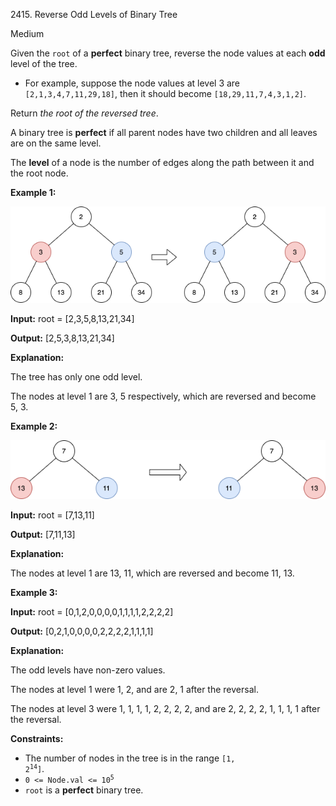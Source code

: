 2415\. Reverse Odd Levels of Binary Tree

Medium

Given the `root` of a **perfect** binary tree, reverse the node values at each **odd** level of the tree.

*   For example, suppose the node values at level 3 are `[2,1,3,4,7,11,29,18]`, then it should become `[18,29,11,7,4,3,1,2]`.

Return _the root of the reversed tree_.

A binary tree is **perfect** if all parent nodes have two children and all leaves are on the same level.

The **level** of a node is the number of edges along the path between it and the root node.

**Example 1:**

![](first_case1.png)

**Input:** root = [2,3,5,8,13,21,34]

**Output:** [2,5,3,8,13,21,34]

**Explanation:**

The tree has only one odd level.

The nodes at level 1 are 3, 5 respectively, which are reversed and become 5, 3. 

**Example 2:**

![](second_case3.png)

**Input:** root = [7,13,11]

**Output:** [7,11,13]

**Explanation:**

The nodes at level 1 are 13, 11, which are reversed and become 11, 13. 

**Example 3:**

**Input:** root = [0,1,2,0,0,0,0,1,1,1,1,2,2,2,2]

**Output:** [0,2,1,0,0,0,0,2,2,2,2,1,1,1,1]

**Explanation:**

The odd levels have non-zero values.

The nodes at level 1 were 1, 2, and are 2, 1 after the reversal.

The nodes at level 3 were 1, 1, 1, 1, 2, 2, 2, 2, and are 2, 2, 2, 2, 1, 1, 1, 1 after the reversal. 

**Constraints:**

*   The number of nodes in the tree is in the range <code>[1, 2<sup>14</sup>]</code>.
*   <code>0 <= Node.val <= 10<sup>5</sup></code>
*   `root` is a **perfect** binary tree.